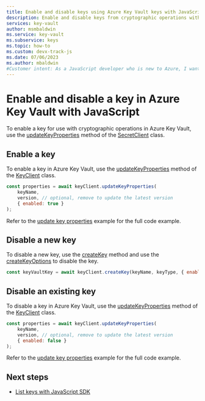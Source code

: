 ```yaml
---
title: Enable and disable keys using Azure Key Vault keys with JavaScript
description: Enable and disable keys from cryptographic operations with keys in JavaScript. 
services: key-vault
author: msmbaldwin
ms.service: key-vault
ms.subservice: keys
ms.topic: how-to
ms.custom: devx-track-js
ms.date: 07/06/2023
ms.author: mbaldwin
#Customer intent: As a JavaScript developer who is new to Azure, I want to enable and disable cryptographic operations using a key to the Key Vault with the SDK.
---
```


# Enable and disable a key in Azure Key Vault with JavaScript

To enable a key for use with cryptographic operations in Azure Key Vault, use the [updateKeyProperties](/javascript/api/@azure/keyvault-keys/keyclient#@azure-keyvault-keys-keyclient-updatekeyproperties) method of the [SecretClient](/javascript/api/@azure/keyvault-secrets/secretclient) class. 

## Enable a key

To enable a key in Azure Key Vault, use the [updateKeyProperties](/javascript/api/@azure/keyvault-keys/keyclient#@azure-keyvault-keys-keyclient-updatekeyproperties) method of the [KeyClient](/javascript/api/@azure/keyvault-keys/keyclient) class. 

```javascript
const properties = await keyClient.updateKeyProperties(
    keyName,
    version, // optional, remove to update the latest version
    { enabled: true }
);
```

Refer to the [update key properties](javascript-developer-guide-create-update-rotate-key.md#update-key-properties) example for the full code example.

## Disable a new key

To disable a new key, use the [createKey](javascript-developer-guide-create-update-rotate-key.md#create-a-key-with-a-rotation-policy) method and use the [createKeyOptions](/javascript/api/%40azure/keyvault-keys/createkeyoptions) to disable the key. 

```javascript
const keyVaultKey = await keyClient.createKey(keyName, keyType, { enabled: false });
```

## Disable an existing key

To disable a key in Azure Key Vault, use the [updateKeyProperties](/javascript/api/@azure/keyvault-keys/keyclient#@azure-keyvault-keys-keyclient-updatekeyproperties) method of the [KeyClient](/javascript/api/@azure/keyvault-keys/keyclient) class. 

```javascript
const properties = await keyClient.updateKeyProperties(
    keyName,
    version, // optional, remove to update the latest version
    { enabled: false }
);
```

Refer to the [update key properties](javascript-developer-guide-create-update-rotate-key.md#update-key-properties) example for the full code example.

## Next steps

* [List keys with JavaScript SDK](javascript-developer-guide-list-key-version.md)